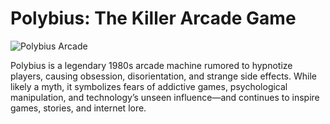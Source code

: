# Polybius: The Killer Arcade Game

![Polybius Arcade](Polybius_arcade.gif)

Polybius is a legendary 1980s arcade machine rumored to hypnotize players, causing obsession, disorientation, and strange side effects. While likely a myth, it symbolizes fears of addictive games, psychological manipulation, and technology’s unseen influence—and continues to inspire games, stories, and internet lore.
